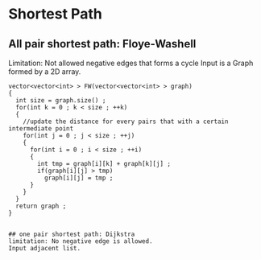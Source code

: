 # Shortest Path

## All pair shortest path: Floye-Washell
Limitation: Not allowed negative edges that forms a cycle
Input is a Graph formed by a 2D array.
```
vector<vector<int> > FW(vector<vector<int> > graph)
{
  int size = graph.size() ;
  for(int k = 0 ; k < size ; ++k)
  {
    //update the distance for every pairs that with a certain intermediate point
    for(int j = 0 ; j < size ; ++j)
    {
      for(int i = 0 ; i < size ; ++i)
      {
        int tmp = graph[i][k] + graph[k][j] ;
        if(graph[i][j] > tmp) 
          graph[i][j] = tmp ;
      }
    }
  }
  return graph ;
}


## one pair shortest path: Dijkstra
limitation: No negative edge is allowed.
Input adjacent list.

